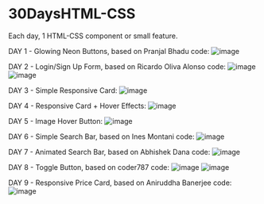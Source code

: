 # 30DaysHTML-CSS
Each day, 1 HTML-CSS component or small feature.

DAY 1 - Glowing Neon Buttons, based on Pranjal Bhadu code: ![image](https://user-images.githubusercontent.com/32843196/132268012-cdb1f55e-724c-41db-a131-3803e4aa23e6.png)

DAY 2 - Login/Sign Up Form, based on Ricardo Oliva Alonso code: ![image](https://user-images.githubusercontent.com/32843196/132422298-5c4a08fb-0f25-4d75-b831-5a5f520f1b63.png) ![image](https://user-images.githubusercontent.com/32843196/132422327-8cd55d76-8a79-4bb9-8683-ea90b35f9d8d.png)

DAY 3 - Simple Responsive Card: ![image](https://user-images.githubusercontent.com/32843196/132587500-7511d02c-c275-43f7-ab06-b25535ae0a5a.png)

DAY 4 - Responsive Card + Hover Effects: ![image](https://user-images.githubusercontent.com/32843196/132763754-d7aeb5e3-f099-46a2-aaa9-091142069ec2.png)

DAY 5 - Image Hover Button: ![image](https://user-images.githubusercontent.com/32843196/132919591-ce05741e-af15-4bf8-9f0a-afff3600af12.png)

DAY 6 - Simple Search Bar, based on Ines Montani code: ![image](https://user-images.githubusercontent.com/32843196/133163226-e69ed51f-208c-4751-a1a3-34b46f0999c0.png)

DAY 7 - Animated Search Bar, based on Abhishek Dana code: ![image](https://user-images.githubusercontent.com/32843196/133343311-a736bd4d-c027-418f-8244-5fab5f907341.png)

DAY 8 - Toggle Button, based on coder787 code: ![image](https://user-images.githubusercontent.com/32843196/133518964-a7f88f31-596d-46de-8157-6e519666fd56.png)
![image](https://user-images.githubusercontent.com/32843196/133518983-65388e98-7932-4cd8-b4bb-f0a572d4179a.png)

DAY 9 - Responsive Price Card, based on Aniruddha Banerjee code:![image](https://user-images.githubusercontent.com/32843196/133708116-5ad83999-1897-49be-a247-7677885dab67.png)

